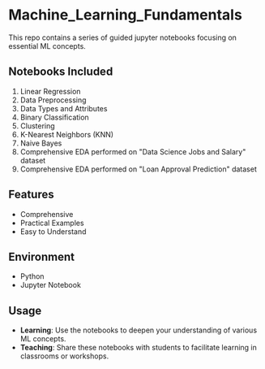 # Machine_Learning_Fundamentals
This repo contains a series of guided jupyter notebooks focusing on essential ML concepts.

## Notebooks Included
1. Linear Regression
2. Data Preprocessing
3. Data Types and Attributes
4. Binary Classification
5. Clustering
6. K-Nearest Neighbors (KNN)
7. Naive Bayes
8. Comprehensive EDA performed on "Data Science Jobs and Salary" dataset
9. Comprehensive EDA performed on "Loan Approval Prediction" dataset
  
## Features

- Comprehensive
- Practical Examples
- Easy to Understand

## Environment

- Python
- Jupyter Notebook

## Usage

- **Learning**: Use the notebooks to deepen your understanding of various ML concepts.
- **Teaching**: Share these notebooks with students to facilitate learning in classrooms or workshops.
